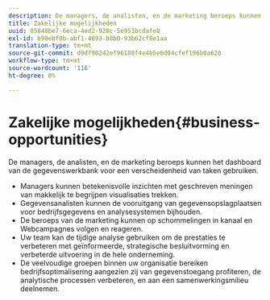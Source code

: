 ```yaml
---
description: De managers, de analisten, en de marketing beroeps kunnen het dashboard van de gegevenswerkbank voor een verscheidenheid van taken gebruiken.
title: Zakelijke mogelijkheden
uuid: 05848be7-6eca-4ed2-928c-5e951bcdafe8
exl-id: b98ebf0b-abf1-4093-b8b0-93b62cf0e1aa
translation-type: tm+mt
source-git-commit: d9df90242ef96188f4e4b5e6d04cfef196b0a628
workflow-type: tm+mt
source-wordcount: '116'
ht-degree: 0%

---
```


# Zakelijke mogelijkheden{#business-opportunities}

De managers, de analisten, en de marketing beroeps kunnen het dashboard van de gegevenswerkbank voor een verscheidenheid van taken gebruiken.

* Managers kunnen betekenisvolle inzichten met geschreven meningen van makkelijk te begrijpen visualisaties trekken.
* Gegevensanalisten kunnen de vooruitgang van gegevensopslagplaatsen voor bedrijfsgegevens en analysesystemen bijhouden.
* De beroeps van de marketing kunnen op schommelingen in kanaal en Webcampagnes volgen en reageren.
* Uw team kan de tijdige analyse gebruiken om de prestaties te verbeteren met geïnformeerde, strategische besluitvorming en verbeterde uitvoering in de hele onderneming.
* De veelvoudige groepen binnen uw organisatie bereiken bedrijfsoptimalisering aangezien zij van gegevenstoegang profiteren, de analytische processen verbeteren, en aan een samenwerkingsmilieu deelnemen.

